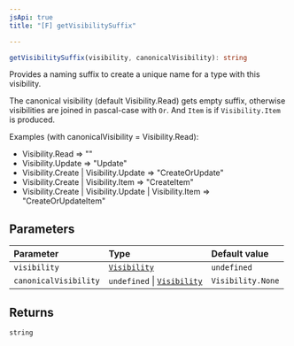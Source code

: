 ```yaml
---
jsApi: true
title: "[F] getVisibilitySuffix"

---
```

```ts
getVisibilitySuffix(visibility, canonicalVisibility): string
```

Provides a naming suffix to create a unique name for a type with this
visibility.

The canonical visibility (default Visibility.Read) gets empty suffix,
otherwise visibilities are joined in pascal-case with `Or`. And `Item` is
if `Visibility.Item` is produced.

Examples (with canonicalVisibility = Visibility.Read):
 - Visibility.Read => ""
 - Visibility.Update => "Update"
 - Visibility.Create | Visibility.Update => "CreateOrUpdate"
 - Visibility.Create | Visibility.Item => "CreateItem"
 - Visibility.Create | Visibility.Update | Visibility.Item => "CreateOrUpdateItem"

## Parameters

| Parameter | Type | Default value |
| :------ | :------ | :------ |
| `visibility` | [`Visibility`](../enumerations/Visibility.md) | `undefined` |
| `canonicalVisibility` | `undefined` \| [`Visibility`](../enumerations/Visibility.md) | `Visibility.None` |

## Returns

`string`
